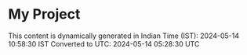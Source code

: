 # My Project

This content is dynamically generated in Indian Time (IST): 2024-05-14 10:58:30 IST
Converted to UTC: 2024-05-14 05:28:30 UTC
